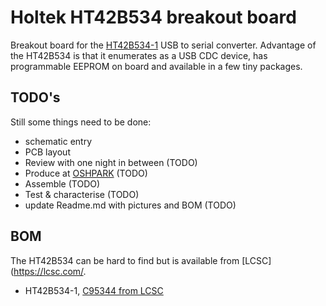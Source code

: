 # Holtek HT42B534 breakout board
Breakout board for the [HT42B534-1](https://www.holtek.com/productdetail/-/vg/42B534-x) USB to serial converter. Advantage of the HT42B534 is that it enumerates as a USB CDC device, has programmable EEPROM on board and available in a few tiny packages.
## TODO's
Still some things need to be done:
* schematic entry
* PCB layout
* Review with one night in between (TODO)
* Produce at [OSHPARK](https://oshpark.com/) (TODO)
* Assemble (TODO)
* Test & characterise (TODO)
* update Readme.md with pictures and BOM (TODO)
## BOM
The HT42B534 can be hard to find but is available from [LCSC](https://lcsc.com/.
* HT42B534-1, [C95344 from LCSC](https://lcsc.com/product-detail/USB_HT42B534-MSOP-10_C95344.html)
